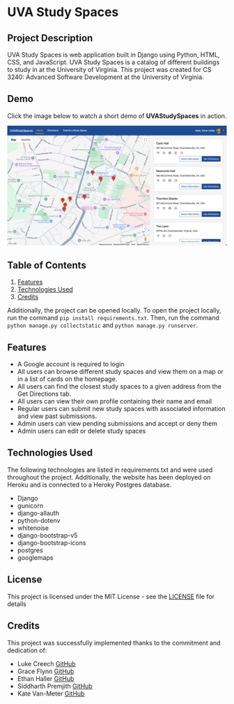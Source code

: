 # UVA Study Spaces

## Project Description

UVA Study Spaces is web application built in Django using Python, HTML, CSS, and JavaScript. UVA Study Spaces is a catalog of different buildings to study in at the University of Virginia. This project was created for CS 3240: Advanced Software Development at the University of Virginia.

## Demo

Click the image below to watch a short demo of **UVAStudySpaces** in action.

[![Watch the demo](UVAStudySpacesDemoThumbnail.png)](https://youtu.be/0Z2lxLK3Gdk)

## Table of Contents

1. [Features](#features)
2. [Technologies Used](#technologies-used)
3. [Credits](#credits)

Additionally, the project can be opened locally. To open the project locally, run the command `pip install requirements.txt`. Then, run the command `python manage.py collectstatic` and `python manage.py runserver`.

## Features

- A Google account is required to login
- All users can browse different study spaces and view them on a map or in a list of cards on the homepage.
- All users can find the closest study spaces to a given address from the Get Directions tab.
- All users can view their own profile containing their name and email
- Regular users can submit new study spaces with associated information and view past submissions.
- Admin users can view pending submissions and accept or deny them
- Admin users can edit or delete study spaces

## Technologies Used

The following technologies are listed in requirements.txt and were used throughout the project. Additionally, the website has been deployed on Heroku and is connected to a Heroky Postgres database.

- Django
- gunicorn
- django-allauth
- python-dotenv
- whitenoise
- django-bootstrap-v5
- django-bootstrap-icons
- postgres
- googlemaps

## License
This project is licensed under the MIT License - see the 
[LICENSE](https://github.com/EthanHaller/UVAStudySpaces/blob/main/LICENSE) file for details

## Credits

This project was successfully implemented thanks to the commitment and dedication of:

- Luke Creech [GitHub](https://github.com/LukeCreech)
- Grace Flynn [GitHub](https://github.com/grace-flynn)
- Ethan Haller [GitHub](https://github.com/EthanHaller)
- Siddharth Premjith [GitHub](https://github.com/rqf8pe)
- Kate Van-Meter [GitHub](https://github.com/kate-van-meter)
